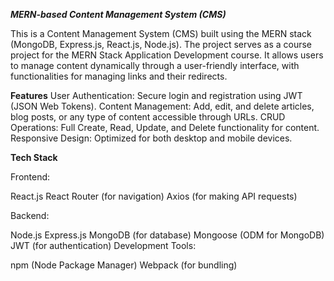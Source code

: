 ***MERN-based Content Management System (CMS)***

This is a Content Management System (CMS) built using the MERN stack (MongoDB, Express.js, React.js, Node.js). 
The project serves as a course project for the MERN Stack Application Development course. 
It allows users to manage content dynamically through a user-friendly interface, with functionalities for managing links and their redirects.

**Features**
User Authentication: Secure login and registration using JWT (JSON Web Tokens).
Content Management: Add, edit, and delete articles, blog posts, or any type of content accessible through URLs.
CRUD Operations: Full Create, Read, Update, and Delete functionality for content.
Responsive Design: Optimized for both desktop and mobile devices.

**Tech Stack**

Frontend:

React.js
React Router (for navigation)
Axios (for making API requests)

Backend:

Node.js
Express.js
MongoDB (for database)
Mongoose (ODM for MongoDB)
JWT (for authentication)
Development Tools:

npm (Node Package Manager)
Webpack (for bundling)
